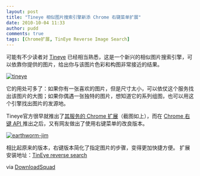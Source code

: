```yaml
---
layout: post
title: "Tineye 相似图片搜索引擎新添 Chrome 右键菜单扩展"
date: 2010-10-04 11:33
author: pudd
comments: true
tags: [Chrome扩展, TinEye Reverse Image Search]
---
```

可能有不少读者对 [Tineye](http://www.Tineye.com) 已经相当熟悉，这是一个新兴的相似图片搜索引擎，可以依靠你提供的图片，给出你与该图片色彩和构图非常接近的结果。

<a href="http://www.chromi.org/archives/7944/tineye" rel="attachment wp-att-7946">![](http://img.chromi.org/2010/10/tineye.png "tineye")</a>

它的用处可多了：如果你有一张喜欢的图片，但是尺寸太小，可以依仗这个服务找出该图片的大图；如果你偶遇一张独特的图片，想知道它的系列组图，也可以用这个引擎找出图片的发源地。

Tineye官方很早就推出了[其服务的 Chrome 扩展](https://chrome.google.com/extensions/detail/haebnnbpedcbhciplfhjjkbafijpncjl)（截图如上），而在 [Chrome 右键 API ](http://www.chromi.org/archives/6798)推出之后，又有网友做出了使用右键菜单的改良版本。

<a href="http://www.chromi.org/archives/7944/earthworm-jim" rel="attachment wp-att-7945">![](http://img.chromi.org/2010/10/earthworm-jim-550x349.jpg "earthworm-jim")</a>

相比起原来的版本，右键版本简化了指定图片的步骤，变得更加快捷方便。
扩展安装地址：[TinEye reverse search](http://chrome.google.com/extensions/detail/mpdoomhgckpnonkcjeppcnbbpadenbjd)

via [DownloadSquad](http://www.downloadsquad.com/2010/10/03/add-tineye-similar-image-search-google-chrome-context-menu/)
